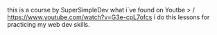 this is a course by SuperSimpleDev what i´ve found on Youtbe > / https://www.youtube.com/watch?v=G3e-cpL7ofcs
i do this lessons for practicing my web dev skills.
